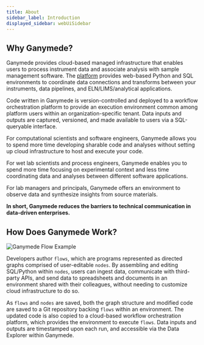 ```yaml
---
title: About
sidebar_label: Introduction
displayed_sidebar: webUiSidebar
---
```


## Why Ganymede?

Ganymede provides cloud-based managed infrastructure that enables users to process instrument data and associate analysis with sample management software.  The [platform](https://www.ganymede.bio/#product) provides web-based Python and SQL environments to coordinate data connections and transforms between your instruments, data pipelines, and ELN/LIMS/analytical applications.  

Code written in Ganymede is version-controlled and deployed to a workflow orchestration platform to provide an execution environment common among platform users within an organization-specific tenant.  Data inputs and outputs are captured, versioned, and made available to users via a SQL-queryable interface.

For computational scientists and software engineers, Ganymede allows you to spend more time developing sharable code and analyses without setting up cloud infrastructure to host and execute your code.  

For wet lab scientists and process engineers, Ganymede enables you to spend more time focusing on experimental context and less time coordinating data and analyses between different software applications.

For lab managers and principals, Ganymede offers an environment to observe data and synthesize insights from source materials.

**In short, Ganymede reduces the barriers to technical communication in data-driven enterprises.**

## How Does Ganymede Work?

![Ganymede Flow Example](https://ganymede-bio.mo.cloudinary.net/apiServer/FlowImage_Annotated_20221216.png)

Developers author `flows`, which are programs represented as directed graphs comprised of user-editable `nodes`.  By assembling and editing SQL/Python within `nodes`, users can ingest data, communicate with third-party APIs, and send data to spreadsheets and documents in an environment shared with their colleagues, without needing to customize cloud infrastructure to do so.  

As `flows` and `nodes` are saved, both the graph structure and modified code are saved to a Git repository backing `flows` within an environment.  The updated code is also copied to a cloud-based workflow orchestration platform, which provides the environment to execute `flows`.  Data inputs and outputs are timestamped upon each run, and accessible via the Data Explorer within Ganymede.
